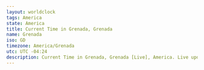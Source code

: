 ```yaml
---
layout: worldclock
tags: America
state: America
title: Current Time in Grenada, Grenada
name: Grenada
iso: GD
timezone: America/Grenada
utc: UTC -04:24
description: Current Time in Grenada, Grenada [Live], America. Live update now time in Grenada, timezone America/Grenada, UTC -04:24, Country ISO code & Current Local Time.
---
```


